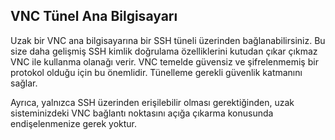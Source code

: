 ## VNC Tünel Ana Bilgisayarı

Uzak bir VNC ana bilgisayarına bir SSH tüneli üzerinden bağlanabilirsiniz. Bu size daha gelişmiş SSH kimlik doğrulama özelliklerini kutudan çıkar çıkmaz VNC ile kullanma olanağı verir. VNC temelde güvensiz ve şifrelenmemiş bir protokol olduğu için bu önemlidir. Tünelleme gerekli güvenlik katmanını sağlar.

Ayrıca, yalnızca SSH üzerinden erişilebilir olması gerektiğinden, uzak sisteminizdeki VNC bağlantı noktasını açığa çıkarma konusunda endişelenmenize gerek yoktur.